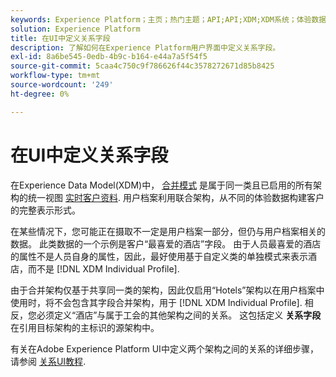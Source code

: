 ```yaml
---
keywords: Experience Platform；主页；热门主题；API;API;XDM;XDM系统；体验数据模型；数据模型；UI；工作区；关系；字段；
solution: Experience Platform
title: 在UI中定义关系字段
description: 了解如何在Experience Platform用户界面中定义关系字段。
exl-id: 8a6be545-0edb-4b9c-b164-e44a7a5f54f5
source-git-commit: 5caa4c750c9f786626f44c3578272671d85b8425
workflow-type: tm+mt
source-wordcount: '249'
ht-degree: 0%

---
```


# 在UI中定义关系字段

在Experience Data Model(XDM)中， [合并模式](../../schema/composition.md#union) 是属于同一类且已启用的所有架构的统一视图 [实时客户资料](../../../profile/home.md). 用户档案利用联合架构，从不同的体验数据构建客户的完整表示形式。

在某些情况下，您可能正在摄取不一定是用户档案一部分，但仍与用户档案相关的数据。 此类数据的一个示例是客户“最喜爱的酒店”字段。 由于人员最喜爱的酒店的属性不是人员自身的属性，因此，最好使用基于自定义类的单独模式来表示酒店，而不是 [!DNL XDM Individual Profile].

由于合并架构仅基于共享同一类的架构，因此仅启用“Hotels”架构以在用户档案中使用时，将不会包含其字段合并架构，用于 [!DNL XDM Individual Profile]. 相反，您必须定义“酒店”与属于工会的其他架构之间的关系。 这包括定义 **关系字段** 在引用目标架构的主标识的源架构中。

有关在Adobe Experience Platform UI中定义两个架构之间的关系的详细步骤，请参阅 [关系UI教程](../../tutorials/relationship-ui.md).
